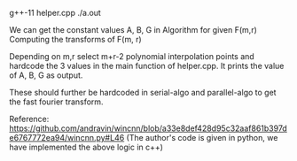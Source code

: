g++-11 helper.cpp
./a.out

We can get the constant values A, B, G in Algorithm for given F(m,r)
Computing the transforms of F(m, r)

Depending on m,r select m+r-2 polynomial interpolation points and hardcode the 3 values in the main function of helper.cpp. It prints the value of A, B, G as output.

These should further be hardcoded in serial-algo and parallel-algo to get the fast fourier transform.

Reference: https://github.com/andravin/wincnn/blob/a33e8def428d95c32aaf861b397de6767772ea94/wincnn.py#L46  (The author's code is given in python, we have implemented the above logic in c++)
